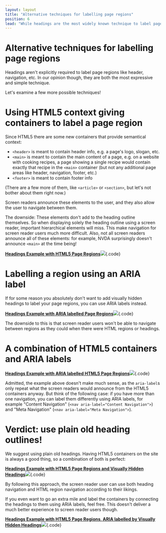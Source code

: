```yaml
---
layout: layout
title: "Alternative techniques for labelling page regions"
position: 6
lead: "While headings are the most widely known technique to label page regions, there exist other ways to label content in HTML."
---
```


# Alternative techniques for labelling page regions

Headings aren't explicitly required to label page regions like header, navigation, etc. In our opinion though, they are both the most expressive and simple technique.

Let's examine a few more possible techniques!

# Using HTML5 context giving containers to label a page region

Since HTML5 there are some new containers that provide semantical context:

- `<header>` is meant to contain header info, e.g. a page's logo, slogan, etc.
- `<main>` is meant to contain the main content of a page, e.g. on a website with cooking recipes, a page showing a single recipe would contain exactly that recipe in the `<main>` container (but not any additional page areas like header, navigation, footer, etc.)
- `<footer>` is meant to contain footer info

(There are a few more of them, like `<article>` or `<section>`, but let's not bother about them right now.)

Screen readers announce these elements to the user, and they also allow the user to navigate between them.

The downside: These elements don't add to the heading outline themselves. So when displaying solely the heading outline using a screen reader, important hierarchical elements will miss. This make navigation for screen reader users much more difficult. Also, not all screen readers announce all of these elements: for example, NVDA surprisingly doesn't announce `<main>` at the time being!

[**Headings Example with HTML5 Page Regions**![](https://s3-us-west-2.amazonaws.com/i.cdpn.io/1279260.jwKEQV.small.5f48eab1-2e30-4c60-9d83-c0451aae2017.png)](https://codepen.io/accessibility-developer-guide/pen/jwKEQV){.code}

# Labelling a region using an ARIA label

If for some reason you absolutely don't want to add visually hidden headings to label your page regions, you can use ARIA labels instead.

[**Headings Example with ARIA labelled Page Regions**![](https://s3-us-west-2.amazonaws.com/i.cdpn.io/1279260.YQvXym.small.b9bf41ef-262b-410b-a5b2-b984d289a763.png)](https://codepen.io/accessibility-developer-guide/pen/YQvXym){.code}

The downside to this is that screen reader users won't be able to navigate between regions as they could when there were HTML regions or headings.

# A combination of HTML5 containers and ARIA labels

[**Headings Example with ARIA labelled HTML5 Page Regions**![](https://s3-us-west-2.amazonaws.com/i.cdpn.io/1279260.LLrVRo.small.18eb923b-15d6-4c80-aac1-dc9265d4ea5c.png)](https://codepen.io/accessibility-developer-guide/pen/LLrVRo){.code}

Admitted, the example above doesn't make much sense, as the `aria-label`s only repeat what the screen readers would announce from the HTML5 containers anyway. But think of the following case: if you have more than one navigation, you can label them differently using ARIA labels, for example "Content Navigation" (`<nav aria-label="Content Navigation">`) and "Meta Navigation" (`<nav aria-label="Meta Navigation">`).

# Verdict: use plain old heading outlines!

We suggest using plain old headings. Having HTML5 containers on the site is always a good thing, so a combination of both is perfect:

[**Headings Example with HTML5 Page Regions and Visually Hidden Headings**![](https://s3-us-west-2.amazonaws.com/i.cdpn.io/1279260.yXEyKg.small.3cc66881-b27f-4479-9c8c-f5e22192972b.png)](https://codepen.io/accessibility-developer-guide/pen/yXEyKg){.code}

By following this approach, the screen reader user can use both heading navigation and HTML region navigation according to their likings.

If you even want to go an extra mile and label the containers by connecting the headings to them using ARIA labels, feel free. This doesn't deliver a much better experience to screen reader users though.

[**Headings Example with HTML5 Page Regions, ARIA labelled by Visually Hidden Headings**![](https://s3-us-west-2.amazonaws.com/i.cdpn.io/1279260.WOyvXZ.small.8dd4dbcd-560e-4984-b5e1-837b9e7e92c5.png)](https://codepen.io/accessibility-developer-guide/pen/WOyvXZ){.code}